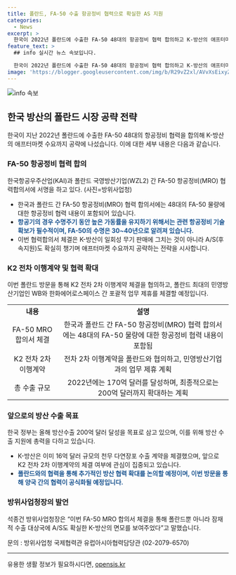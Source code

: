 ```yaml
---
title: 폴란드, FA-50 수출 항공정비 협력으로 확실한 AS 지원
categories:
  - News
excerpt: >
  한국이 2022년 폴란드에 수출한 FA-50 48대의 항공정비 협력 합의하고 K-방산의 애프터마켓 수요까지 공략에 나섰다. 폴란드와 K2 전차 2차 이행계약 협의하고 폴란드 최대의 민영방산기업 WB와 한화에어로스페이스 간 업무 제휴를 체결한다. 방위사업청은 FA-50 항공정비(MRO) 협력합의서 서명식에 참석하며, 해당 협력으로 애프터마켓 수요까지 공략할 것으로 평가된다. K-방산은 2022년 폴란드 수출로 170억 달러를 돌파하며 올해 200억 달러의 방산수출 목표를 세웠다. 폴란드와의 다양한 협력을 통해 K-방산의 성장이 기대된다.
feature_text: >
  ## info 실시간 뉴스 속보입니다.

  한국이 2022년 폴란드에 수출한 FA-50 48대의 항공정비 협력 합의하고 K-방산의 애프터마켓 수요까지 공략에 나섰다. 폴란드와 K2 전차 2차 이행계약 협의하고 폴란드 최대의 민영방산기업 WB와 한화에어로스페이스 간 업무 제휴를 체결한다. 방위사업청은 FA-50 항공정비(MRO) 협력합의서 서명식에 참석하며, 해당 협력으로 애프터마켓 수요까지 공략할 것으로 평가된다. K-방산은 2022년 폴란드 수출로 170억 달러를 돌파하며 올해 200억 달러의 방산수출 목표를 세웠다. 폴란드와의 다양한 협력을 통해 K-방산의 성장이 기대된다.
image: 'https://blogger.googleusercontent.com/img/b/R29vZ2xl/AVvXsEixyZcFfHzMRdzZMjFBmAUKJYCLCGyLL1o632UiGVXcaFdKo_bkvkuCioo0uUKlGfBVcT3P84aROyZIXSBEx3Aw5nCQ3pTgDom1WDC4m8eifvWiAmWEEVb4x6G_l8C0QH225ldMjyaFvpxGEBGNO37VmDTDMHGhJPq73UglMfDca1-0aw/s1600/blogspot.png'
---
```


<p><img src="https://blogger.googleusercontent.com/img/b/R29vZ2xl/AVvXsEixyZcFfHzMRdzZMjFBmAUKJYCLCGyLL1o632UiGVXcaFdKo_bkvkuCioo0uUKlGfBVcT3P84aROyZIXSBEx3Aw5nCQ3pTgDom1WDC4m8eifvWiAmWEEVb4x6G_l8C0QH225ldMjyaFvpxGEBGNO37VmDTDMHGhJPq73UglMfDca1-0aw/s1600/blogspot.png" alt="info 속보" /></p>

<h2 data-ke-size="size26">한국 방산의 폴란드 시장 공략 전략</h2>

<p data-ke-size="size16">한국이 지난 2022년 폴란드에 수출한 FA-50 48대의 항공정비 협력을 합의해 K-방산의 애프터마켓 수요까지 공략에 나섰습니다. 이에 대한 세부 내용은 다음과 같습니다.</p>

<h3>FA-50 항공정비 협력 합의</h3>

<p data-ke-size="size16">한국항공우주산업(KAI)과 폴란드 국영방산기업(WZL2) 간 FA-50 항공정비(MRO) 협력합의서에 서명을 하고 있다. (사진=방위사업청)</p>

<ul>
  <li>한국과 폴란드 간 FA-50 항공정비(MRO) 협력 합의서에는 48대의 FA-50 물량에 대한 항공정비 협력 내용이 포함되어 있습니다.</li>
  <li><b><span style="color: #1a5490;">항공기의 경우 수명주기 동안 높은 가동률을 유지하기 위해서는 관련 항공정비 기술 확보가 필수적이며, FA-50의 수명은 30~40년으로 알려져 있습니다.</span></b></li>
  <li>이번 협력합의서 체결은 K-방산이 일회성 무기 판매에 그치는 것이 아니라 A/S(후속지원)도 확실히 챙기며 애프터마켓 수요까지 공략하는 전략을 시사합니다.</li>
</ul>

<h3>K2 전차 이행계약 및 협력 확대</h3>

<p data-ke-size="size16">이번 폴란드 방문을 통해 K2 전차 2차 이행계약 체결을 협의하고, 폴란드 최대의 민영방산기업인 WB와 한화에어로스페이스 간 포괄적 업무 제휴를 체결할 예정입니다.</p>

<table>
  <tr>
    <td style="text-align: center; height: 17px;"><b>내용</b></td>
    <td style="text-align: center; height: 17px;"><b>설명</b></td>
  </tr>
  <tr>
    <td style="text-align: center; height: 17px;">FA-50 MRO 합의서 체결</td>
    <td style="text-align: center; height: 17px;">한국과 폴란드 간 FA-50 항공정비(MRO) 협력 합의서에는 48대의 FA-50 물량에 대한 항공정비 협력 내용이 포함됨</td>
  </tr>
  <tr>
    <td style="text-align: center; height: 17px;">K2 전차 2차 이행계약</td>
    <td style="text-align: center; height: 17px;">전차 2차 이행계약을 폴란드와 협의하고, 민영방산기업과의 업무 제휴 계획</td>
  </tr>
  <tr>
    <td style="text-align: center; height: 17px;">총 수출 규모</td>
    <td style="text-align: center; height: 17px;">2022년에는 170억 달러를 달성하며, 최종적으로는 200억 달러까지 확대하는 계획</td>
  </tr>
</table>

<h3>앞으로의 방산 수출 목표</h3>

<p data-ke-size="size16">한국 정부는 올해 방산수출 200억 달러 달성을 목표로 삼고 있으며, 이를 위해 방산 수출 지원에 총력을 다하고 있습니다.</p>

<ul>
  <li>K-방산은 이미 16억 달러 규모의 천무 다연장포 수출 계약을 체결했으며, 앞으로 K2 전차 2차 이행계약의 체결 여부에 관심이 집중되고 있습니다.</li>
  <li><b><span style="color: #1a5490;">폴란드와의 협력을 통해 추가적인 방산 협력 확대를 논의할 예정이며, 이번 방문을 통해 양국 간의 협력이 공식화될 예정입니다.</span></b></li>
</ul>

<h3>방위사업청장의 발언</h3>

<p data-ke-size="size16">석종건 방위사업청장은 “이번 FA-50 MRO 합의서 체결을 통해 폴란드뿐 아니라 잠재적 수출 대상국에 A/S도 확실한 K-방산의 면모를 보여주었다”고 말했습니다.</p>

<p data-ke-size="size16">문의 : 방위사업청 국제협력관 유럽아시아협력담당관 (02-2079-6570)</p>

<hr>
유용한 생활 정보가 필요하시다면, <a href="https://opensis.kr" rel="dofollow">opensis.kr</a>


